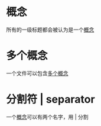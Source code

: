 # 概念

所有的一级标题都会被认为是一个[概念](docs/概念.md)

# 多个概念

一个文件可以包含[多个概念](docs/概念.md)

# 分割符 | separator

一个[概念](docs/概念.md)可以有两个名字，用 | 分割
